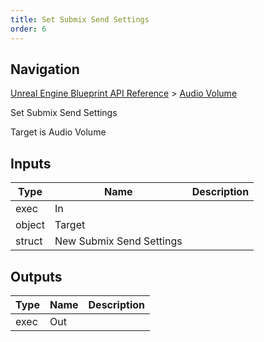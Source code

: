 ```yaml
---
title: Set Submix Send Settings
order: 6
---
```

## Navigation

[Unreal Engine Blueprint API Reference](https://dev.epicgames.com/documentation/en-us/unreal-engine/BlueprintAPI) > [Audio Volume](https://dev.epicgames.com/documentation/en-us/unreal-engine/BlueprintAPI/AudioVolume)

Set Submix Send Settings

Target is Audio Volume

## Inputs

| Type | Name | Description |
| --- | --- | --- |
| exec | In |  |
| object | Target |  |
| struct | New Submix Send Settings |  |

## Outputs

| Type | Name | Description |
| --- | --- | --- |
| exec | Out |  |
